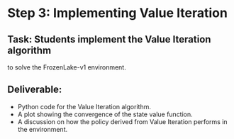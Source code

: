 # Step 3: Implementing Value Iteration
## Task: Students implement the Value Iteration algorithm
to solve the FrozenLake-v1 environment.
## Deliverable:
- Python code for the Value Iteration algorithm.
- A plot showing the convergence of the state value
function.
- A discussion on how the policy derived from Value
Iteration performs in the environment.